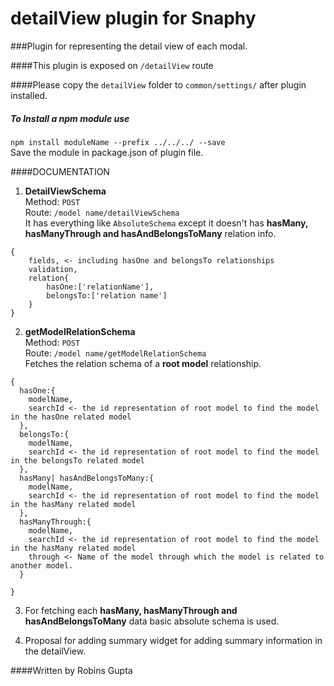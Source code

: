 # detailView plugin for Snaphy


###Plugin for representing the detail view of each modal.

####This plugin is exposed on  `/detailView` route

####Please copy the `detailView` folder to `common/settings/` after plugin installed.

##### To Install a npm module use  
`npm install moduleName --prefix ../../../ --save`   
Save the module in package.json of plugin file.


####DOCUMENTATION
1. **DetailViewSchema**  
Method: `POST`  
Route: `/model name/detailViewSchema`  
It has everything like `AbsoluteSchema` except it doesn't has __hasMany, hasManyThrough and hasAndBelongsToMany__ relation info.  
```
{
    fields, <- including hasOne and belongsTo relationships 
    validation,
    relation{
        hasOne:['relationName'],
        belongsTo:['relation name']
    }
}
```
2. **getModelRelationSchema**  
Method: `POST`  
Route: `/model name/getModelRelationSchema`  
Fetches the relation schema of a **root model** relationship.      
```
{
  hasOne:{
    modelName,
    searchId <- the id representation of root model to find the model in the hasOne related model
  },
  belongsTo:{
    modelName,
    searchId <- the id representation of root model to find the model in the belongsTo related model
  },
  hasMany| hasAndBelongsToMany:{
    modelName,
    searchId <- the id representation of root model to find the model in the hasMany related model
  },
  hasManyThrough:{
    modelName,
    searchId <- the id representation of root model to find the model in the hasMany related model
    through <- Name of the model through which the model is related to another model.
  }
  
}
```

3. For fetching each  __hasMany, hasManyThrough and hasAndBelongsToMany__  data basic absolute schema is used.  

4. Proposal for adding summary widget for adding summary information in the detailView.

####Written by Robins Gupta

